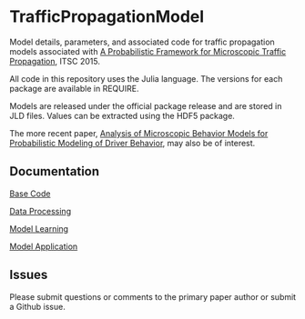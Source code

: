 # TrafficPropagationModel

Model details, parameters, and associated code for traffic propagation models associated with [A Probabilistic Framework
for Microscopic Traffic Propagation](http://timallanwheeler.com/aboutme/papers/wheeler2015probabilistic.pdf), ITSC 2015.

All code in this repository uses the Julia language. The versions for each package are available in REQUIRE.

Models are released under the official package release and are stored in JLD files. Values can be extracted using the HDF5 package.

The more recent paper, [Analysis of Microscopic Behavior Models
for Probabilistic Modeling of Driver Behavior](http://timallanwheeler.com/aboutme/papers/wheeler2016propagation.pdf), may also be of interest.

## Documentation

[Base Code](http://nbviewer.ipython.org/github/sisl/TrafficPropagationModel/blob/master/src/base/BaseCode.ipynb)

[Data Processing](http://nbviewer.ipython.org/github/sisl/TrafficPropagationModel/blob/master/src/processing/Processing.ipynb)

[Model Learning](http://nbviewer.ipython.org/github/sisl/TrafficPropagationModel/blob/master/src/learning/Learning.ipynb)

[Model Application](http://nbviewer.ipython.org/github/sisl/TrafficPropagationModel/blob/master/src/learning/Application.ipynb)

##  Issues

Please submit questions or comments to the primary paper author or submit a Github issue.
